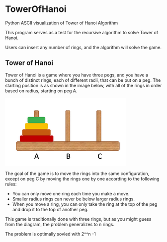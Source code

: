 # TowerOfHanoi
Python ASCII visualization of Tower of Hanoi Algorithm

This program serves as a test for the recursive algorithm to solve Tower of Hanoi. 

Users can insert any number of rings, and the algorithm will solve the game. 

## Tower of Hanoi

Tower of Hanoi is a game where you have three pegs, and you have a bunch of distinct rings, each of different radii, that can be put on a peg. The starting position is as shown in the image below, with all of the rings in order based on radius, starting on peg A.

![tower of hanoi example](https://github.com/andy-yang6187/TowerOfHanoi/blob/main/images/towerofhanoi.PNG)

The goal of the game is to move the rings into the same configuration, except on peg C by moving the rings one by one according to the following rules:

* You can only move one ring each time you make a move.
* Smaller radius rings can never be below larger radius rings.
* When you move a ring, you can only take the ring at the top of the peg and drop it to the top of another peg.

This game is traditionally done with three rings, but as you might guess from the diagram, the problem generalizes to n rings.

The problem is optimally sovled with 2^^n -1

